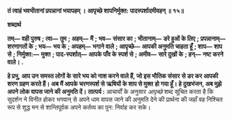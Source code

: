 **तं त्वाहं भवभीतानां प्रपन्नानां भयापहम् ।** **आपृच्छे शापनिर्मुक्त: पादस्पर्शादमीवहन् ॥ १५॥** 

**शब्दार्थ** 

**तम्—** **वही पुरुष** **; त्वा—** **तुम** **; अहम्—** **मैं** **; भव—** **संसार का** **; भीतानाम्—** **डरे हुओं के लिए** **; प्रपन्नानाम्—** **शरणागतों के** **; भय—** **भय के** **; अपहम्—** **भगाने वाले** **; आपृच्छे—** **आपकी अनुमति चाहता हूँ** **; शाप—** **शाप से** **; निर्मुक्त:—** **मुक्त** **; पाद-स्पर्शात्—** **आपके पाँव के स्पर्श से** **; अमीव—** **सारे दुखों के** **; हन्—** **नष्ट करने वाले।** **.** 

**हे प्रभु, आप उन समस्त लोगों के सारे भय को नाश करने वाले हैं, जो इस भौतिक संसार** **से डर कर आपकी शरण ग्रहण करते हैं। अब मैं आपके चरणस्पर्श से ऋषियों के शाप से मुक्त** **हो गया हूँ। हे दुखभंजन, अब मुझे अपने लोक वापस जाने की अनुमति दें।** **तात्पर्य :** आचार्यों के अनुसार *आपृच्छे* शब्द सूचित करता है कि सुदर्शन ने विनीत होकर भगवान् से अपने धाम वापस जाने की अनुमति देने की प्रार्थना की जहाँ वह निश्चित रूप से शुद्ध मन से शान्तिपूर्वक अपने कर्तव्य का पुन: निर्वाह कर सके।  